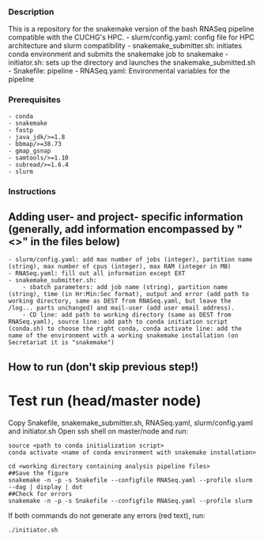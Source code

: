 ### Description
This is a repository for the snakemake version of the bash RNASeq pipeline compatible with the CUCHG's HPC.
    - slurm/config.yaml: config file for HPC architecture and slurm compatibility
    - snakemake_submitter.sh: initiates conda environment and submits the snakemake job to snakemake
    - initiator.sh: sets up the directory and launches the snakemake_submitted.sh
    - Snakefile: pipeline
    - RNASeq.yaml: Environmental variables for the pipeline
### Prerequisites
    - conda
    - snakemake
    - fastp
    - java_jdk/>=1.8
    - bbmap/>=38.73
    - gmap_gsnap
    - samtools/>=1.10
    - subread/>=1.6.4
    - slurm
### Instructions
## Adding user- and project- specific information (generally, add information encompassed by "<>" in the files below)
    - slurm/config.yaml: add max number of jobs (integer), partition name (string), max number of cpus (integer), max RAM (integer in MB)
    - RNASeq.yaml: fill out all information except EXT
    - snakemake_submitter.sh:
        - sbatch parameters: add job name (string), partition name (string), time (in Hr:Min:Sec format), output and error (add path to working directory, same as DEST from RNASeq.yaml, but leave the /log... parts unchanged) and mail-user (add user email address).
        - CD line: add path to working directory (same as DEST from RNASeq.yaml), source line: add path to conda initiation script (conda.sh) to choose the right conda, conda activate line: add the name of the environment with a working snakemake installation (on Secretariat it is "snakemake")
## How to run (don't skip previous step!)
# Test run (head/master node)
Copy Snakefile, snakemake_submitter.sh, RNASeq.yaml, slurm/config.yaml and initiator.sh
Open ssh shell on master/node and run:
```
source <path to conda initialization script>
conda activate <name of conda environment with snakemake installation>

cd <working directory containing analysis pipeline files>
##Save the figure
snakemake -n -p -s Snakefile --configfile RNASeq.yaml --profile slurm --dag | display | dot
##Check for errors
snakemake -n -p -s Snakefile --configfile RNASeq.yaml --profile slurm
```
If both commands do not generate any errors (red text), run:
```
./initiator.sh
```